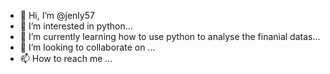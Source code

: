 - 👋 Hi, I’m @jenly57
- 👀 I’m interested in python...
- 🌱 I’m currently learning how to use python to analyse the finanial datas...
- 💞️ I’m looking to collaborate on ...
- 📫 How to reach me ...

<!---
jenly57/jenly57 is a ✨ special ✨ repository because its `README.md` (this file) appears on your GitHub profile.
You can click the Preview link to take a look at your changes.
--->
